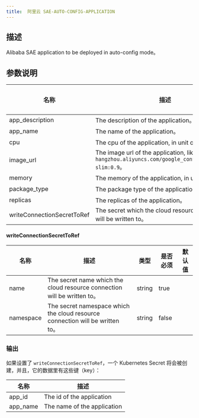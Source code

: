 ```yaml
---
title:  阿里云 SAE-AUTO-CONFIG-APPLICATION
---
```


## 描述

Alibaba SAE application to be deployed in auto-config mode。

## 参数说明


 名称 | 描述 | 类型 | 是否必须 | 默认值 
 ------------ | ------------- | ------------- | ------------- | ------------- 
 app_description | The description of the application。 | string | false |  
 app_name | The name of the application。 | string | true |  
 cpu | The cpu of the application, in unit of millicore。 | string | false |  
 image_url | The image url of the application, like `registry.cn-hangzhou.aliyuncs.com/google_containers/nginx-slim:0.9`。 | string | true |  
 memory | The memory of the application, in unit of MB。 | string | false |  
 package_type | The package type of the application。 | string | false |  
 replicas | The replicas of the application。 | string | false |  
 writeConnectionSecretToRef | The secret which the cloud resource connection will be written to。 | [writeConnectionSecretToRef](#writeConnectionSecretToRef) | false |  


#### writeConnectionSecretToRef

 名称 | 描述 | 类型 | 是否必须 | 默认值 
 ------------ | ------------- | ------------- | ------------- | ------------- 
 name | The secret name which the cloud resource connection will be written to。 | string | true |  
 namespace | The secret namespace which the cloud resource connection will be written to。 | string | false |  


### 输出

如果设置了 `writeConnectionSecretToRef`，一个 Kubernetes Secret 将会被创建，并且，它的数据里有这些键（key）：

 名称 | 描述 
 ------------ | ------------- 
 app_id | The id of the application
 app_name | The name of the application
